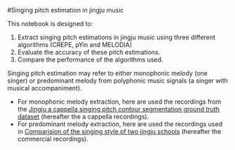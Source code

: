 #Singing pitch estimation in jingju music

This notebook is designed to:
1. Extract singing pitch estimations in jingju music using three different algorithms (CREPE, pYin and MELODIA)
2. Evaluate the accuracy of these pitch estimations.
3. Compare the performance of the algorithms used.

Singing pitch estimation may refer to either monophonic melody (one singer) or predominant melody from polyphonic music signals (a singer with musical accompaniment). 
- For monophonic melody extraction, here are used the recordings from the <a href = " https://zenodo.org/record/832736 ">Jingju a cappella singing pitch contour segmentation ground truth dataset</a> (hereafter the a cappella recordings). 
- For predominant melody extraction, here are used the recordings used in <a href = " https://repositori.upf.edu/handle/10230/34975 ">Comparision of the singing style of two jingju schools</a> (hereafter the commercial recordings).
